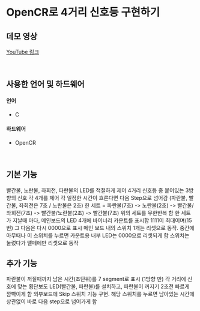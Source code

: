 # OpenCR로 4거리 신호등 구현하기
## 데모 영상
[YouTube 링크](https://youtu.be/x9XPnMthFAg)

</br>

## 사용한 언어 및 하드웨어
#### 언어
- C
#### 하드웨어
- OpenCR

</br>

## 기본 기능
빨간불, 노란불, 좌회전, 파란불의 LED를 적절하게 제어
4거리 신호등 중 붙어있는 3방향의 신호 각 4개를 제어
각 일정한 시간이 흐른다면 다음 Step으로 넘어감 (파란불, 빨간불, 좌회전은 7초 / 노란불은 2초)
한 세트 = 파란불(7초) -> 노란불(2초) -> 빨간불/좌회전(7초) -> 빨간불/노란불(2초) -> 빨간불(7초)
위의 세트를 무한반복 함
한 세트가 지날때 마다, 메인보드의 LED 4개에 바이너리 카운트를 표시함
1111이 최대이며(15번) 그 다음은 다시 0000으로 표시
메인 보드 내의 스위치 1개는 리셋으로 동작. 중간에 아무때나 이 스위치를 누르면 카운트용 내부 LED는 0000으로 리셋되게 함
스위치는 눌렀다가 뗄떼에만 리셋으로 동작

## 추가 기능
파란불이 꺼질때까지 남은 시간(초단위)를 7 segment로 표시 (1방향 만)
각 거리에 신호에 맞는 횡단보도 LED(빨간불, 파란불)를 설치하고, 파란불이 꺼지기 2초전 빠르게 깜빡이게 함
외부보드에 Skip 스위치 기능 구현. 해당 스위치를 누르면 남아있는 시간에 상관없이 바로 다음 step으로 넘어가게 함
